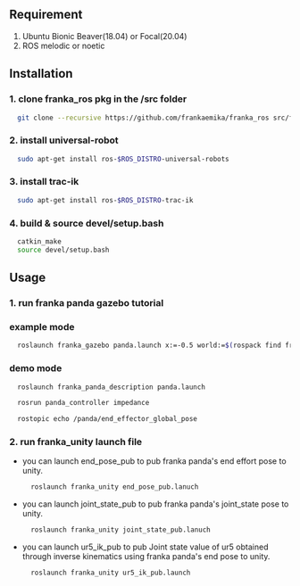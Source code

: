 ## Requirement  

1. Ubuntu Bionic Beaver(18.04) or Focal(20.04)
2. ROS melodic or noetic

## Installation

### 1. clone franka_ros pkg in the /src folder
```bash
  git clone --recursive https://github.com/frankaemika/franka_ros src/franka_ros
```

### 2. install universal-robot
```bash
  sudo apt-get install ros-$ROS_DISTRO-universal-robots
```

### 3. install trac-ik
```bash
  sudo apt-get install ros-$ROS_DISTRO-trac-ik
```

### 4. build & source devel/setup.bash
```bash
  catkin_make
  source devel/setup.bash
```
## Usage

### 1. run franka panda gazebo tutorial

### example mode  

```bash
  roslaunch franka_gazebo panda.launch x:=-0.5 world:=$(rospack find franka_gazebo)/world/stone.sdf controller:=cartesian_impedance_example_controller rviz:=true
```

### demo mode  

```bash
  roslaunch franka_panda_description panda.launch 
```

```bash
  rosrun panda_controller impedance
```

```bash
  rostopic echo /panda/end_effector_global_pose 
```

### 2. run franka_unity launch file
- you can launch end_pose_pub to pub franka panda's end effort pose to unity.
  ```bash
    roslaunch franka_unity end_pose_pub.lanuch
  ```

- you can launch joint_state_pub to pub franka panda's joint_state pose to unity.
  ```bash
    roslaunch franka_unity joint_state_pub.lanuch
  ```

- you can launch ur5_ik_pub to pub Joint state value of ur5 obtained through inverse kinematics using franka panda's end pose to unity. 
  ```bash
    roslaunch franka_unity ur5_ik_pub.launch 
  ```

